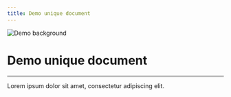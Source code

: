 ```yaml
---
title: Demo unique document
---
```


![Demo background](../../assets/demo-image-3.png)

# Demo unique document

---

Lorem ipsum dolor sit amet, consectetur adipiscing elit.
